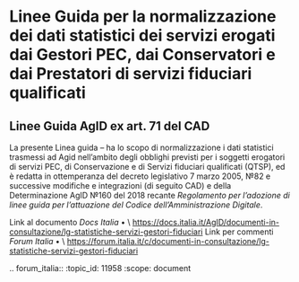 # Linee Guida per la normalizzazione dei dati statistici dei servizi erogati dai Gestori PEC, dai Conservatori e dai Prestatori di servizi fiduciari qualificati
## Linee Guida AgID ex art. 71 del CAD

La presente Linea guida – ha lo scopo di normalizzazione i dati statistici trasmessi ad Agid nell’ambito degli obblighi previsti per i soggetti erogatori di servizi PEC, di Conservazione e di Servizi fiduciari qualificati (QTSP), ed è redatta in ottemperanza del decreto legislativo 7 marzo 2005, №82 e successive modifiche e integrazioni (di seguito CAD) e della Determinazione AgID №160 del 2018 recante *Regolamento per l’adozione di linee guida per l’attuazione del Codice dell’Amministrazione Digitale*.

Link al documento *Docs Italia*	•	\ https://docs.italia.it/AgID/documenti-in-consultazione/lg-statistiche-servizi-gestori-fiduciari
Link per commenti *Forum Italia*	•	\ https://forum.italia.it/c/documenti-in-consultazione/lg-statistiche-servizi-gestori-fiduciari

.. forum_italia::
   :topic_id: 11958
   :scope: document
